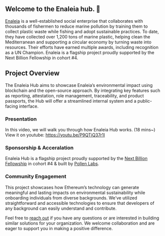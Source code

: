 ## Welcome to the Enaleia hub. 👋
[Enaleia](https://enaleia.com/) is a well-established social enterprise that collaborates with thousands of fishermen to reduce marine pollution by training them to collect plastic waste while fishing and adopt sustainable practices. To date, they have collected over 1,200 tons of marine plastic, helping clean the Mediterranean and supporting a circular economy by turning waste into resources. Their efforts have earned multiple awards, including recognition as a UN Champion. Enaleia is a flagship project proudly supported by the Next Billion Fellowship in cohort #4.  

## Project Overview
The Enaleia Hub aims to showcase Enaleia’s environmental impact using blockchain and the open-source approach. By integrating key features such as reporting, attestation, role management, traceability, and product passports, the Hub will offer a streamlined internal system and a public-facing interface. 

### Presentation
In this video, we will walk you through how Enaleia Hub works. (18 mins~)
View it on youtube: https://youtu.be/P9QTiQ37r1I

### Sponsorship & Acceralation
Enaleia Hub is a flagship project proudly supported by the [Next Billion Fellowship](https://nxbn.ethereum.foundation/fellowship) in cohort #4 & built by [Pollen Labs](https://pollenlabs.org/). 

### Community Engagement
This project showcases how Ethereum’s technology can generate meaningful and lasting impacts on environmental sustainability while onboarding individuals from diverse backgrounds. We’ve utilized straightforward and accessible technologies to ensure that developers of any background can easily understand and contribute.

Feel free to [reach out](https://discord.com/invite/5B3jP2sgWS) if you have any questions or are interested in building similar solutions for your organization. We welcome collaboration and are eager to support you in making a positive difference.
